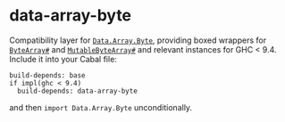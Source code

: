# data-array-byte

Compatibility layer for [`Data.Array.Byte`](https://hackage.haskell.org/package/base/docs/Data-Array-Byte.html), providing boxed wrappers for [`ByteArray#`](https://hackage.haskell.org/package/base/docs/GHC-Exts.html#t:ByteArray-35-) and [`MutableByteArray#`](https://hackage.haskell.org/package/base/docs/GHC-Exts.html#t:MutableByteArray-35-) and relevant instances for GHC < 9.4. Include it into your Cabal file:

```cabal
build-depends: base
if impl(ghc < 9.4)
  build-depends: data-array-byte
```

and then `import Data.Array.Byte` unconditionally.
